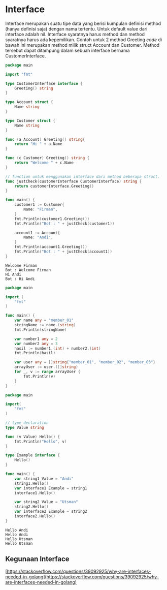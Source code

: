 # Interface

Interface merupakan suatu tipe data yang berisi kumpulan definisi method (hanya definisi saja) dengan nama tertentu. Untuk default value dari interface adalah nil. Interface syaratnya harus method dan method syaratnya harus ada kepemilikan. Contoh untuk 2 method Greeting _code_ di bawah ini merupakan method milik struct Account dan Customer. Method tersebut dapat ditampung dalam sebuah interface bernama CustomerInterface.

```go
package main

import "fmt"

type CustomerInterface interface {
	Greeting() string
}

type Account struct {
    Name string
}

type Customer struct {
	Name string
}

func (a Account) Greeting() string{
    return "Hi " + a.Name
}

func (c Customer) Greeting() string {
	return "Welcome " + c.Name
}

// function untuk menggunakan interface dari method beberapa struct.
func justCheck(customerInterface CustomerInterface) string {
    return customerInterface.Greeting()
}

func main() {
	customer1 := Customer{
		Name: "Firman",
	}
	fmt.Println(customer1.Greeting())
    fmt.Println("Bot : " + justCheck(customer1))

	account1 := Account{
		Name: "Andi",
	}
	fmt.Println(account1.Greeting())
    fmt.Println("Bot : " + justCheck(account1))
}
```

```
Welcome Firman
Bot : Welcome Firman
Hi Andi
Bot : Hi Andi
```

```go
package main

import (
	"fmt"
)

func main() {
    var name any = "member_01"
    stringName := name.(string)
    fmt.Println(stringName)

    var number1 any = 2
    var number2 any = 3
    hasil := number1.(int) + number2.(int)
    fmt.Println(hasil)

    var user any = []string{"member_01", "member_02", "member_03"}
    arrayUser := user.([]string)
    for _, v := range arrayUser {
        fmt.Println(v)
    }
}
```



```go
package main

import(
	"fmt"
)

// type declaration
type Value string

func (v Value) Hello() {
	fmt.Println("Hello", v)
}

type Example interface {
	Hello()
}

func main() {
	var string1 Value = "Andi"
	string1.Hello()
	var interface1 Example = string1
	interface1.Hello()

	var string2 Value = "Utsman"
	string2.Hello()
	var interface2 Example = string2
	interface2.Hello()
}
```

```
Hello Andi
Hello Andi
Hello Utsman
Hello Utsman
```

## Kegunaan Interface



[https://stackoverflow.com/questions/39092925/why-are-interfaces-needed-in-golang](https://stackoverflow.com/questions/39092925/why-are-interfaces-needed-in-golang)
